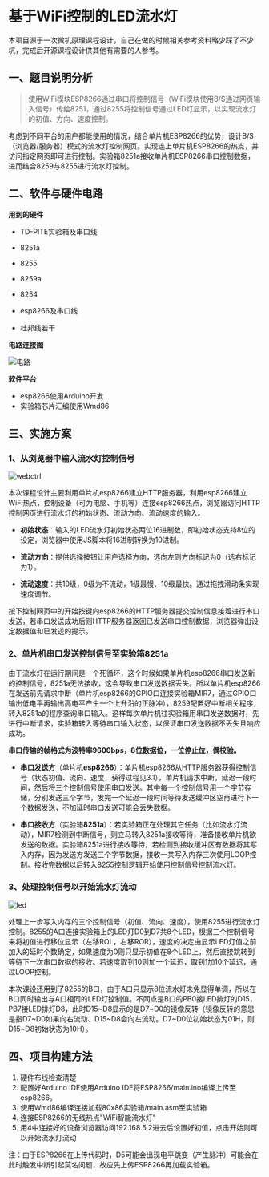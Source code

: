 # 基于WiFi控制的LED流水灯

本项目源于一次微机原理课程设计，自己在做的时候相关参考资料略少踩了不少坑，完成后开源课程设计供其他有需要的人参考。

## 一、题目说明分析

> 使用WiFi模块ESP8266通过串口将控制信号（WiFi模块使用B/S通过网页输入信号）传给8251，通过8255将控制信号通过LED灯显示，以实现流水灯的初值、方向、速度控制。

考虑到不同平台的用户都能使用的情况，结合单片机ESP8266的优势，设计B/S（浏览器/服务器）模式的流水灯控制网页。实现连上单片机ESP8266的热点，并访问指定网页即可进行控制。实验箱8251a接收单片机ESP8266串口控制数据，进而结合8259与8255进行流水灯控制。

## 二、软件与硬件电路

**用到的硬件**

* TD-PITE实验箱及串口线

* 8251a

* 8255

* 8259a

* 8254

* esp8266及串口线

* 杜邦线若干

**电路连接图**

![电路](https://github.com/Microminiature/MicrocomputerPrincipleCurriculumDesign/blob/main/image/circuit.png)

**软件平台**

* esp8266使用Arduino开发
* 实验箱芯片汇编使用Wmd86

## 三、实施方案

### 1、从浏览器中输入流水灯控制信号            

![webctrl](https://github.com/Microminiature/MicrocomputerPrincipleCurriculumDesign/blob/main/image/webctrl.png)

本次课程设计主要利用单片机esp8266建立HTTP服务器，利用esp8266建立WiFi热点，控制设备（可为电脑、手机等）连接esp8266热点，浏览器访问HTTP控制网页进行流水灯的初始状态、流动方向、流动速度的输入。

* **初始状态**：输入的LED流水灯初始状态两位16进制数，即初始状态支持8位的设定，浏览器中使用JS脚本将16进制转换为10进制。

* **流动方向**：提供选择按钮让用户选择方向，选向左则方向标记为0（选右标记为1）。

* **流动速度**：共10级，0级为不流动，1级最慢、10级最快。通过拖拽滑动条实现速度调节。

按下控制网页中的开始按键向esp8266的HTTP服务器提交控制信息接着进行串口发送，若串口发送成功后则HTTP服务器返回已发送串口控制数据，浏览器弹出设定数据值和已发送的提示。

### 2、单片机串口发送控制信号至实验箱8251a

由于流水灯在运行期间是一个死循环，这个时候如果单片机esp8266串口发送新的控制信号，8251a无法接收，这会导致串口发送数据丢失。所以单片机esp8266在发送前先请求中断（单片机esp8266的GPIO口连接实验箱MIR7，通过GPIO口输出低电平再输出高电平产生一个上升沿的正脉冲），8259配置好中断相关程序，转入8251a的程序查询串口输入。这样每次单片机往实验箱用串口发送数据时，先进行中断请求，实验箱转入等待串口输入状态，以保证串口发送数据不丢失且响应成功。

**串口传输的帧格式为波特率9600bps，8位数据位，一位停止位，偶校验。**

* **串口发送方**（单片机**esp8266**）：单片机esp8266从HTTP服务器获得控制信号（状态初值、流向、速度，获得过程见3.1），单片机请求中断，延迟一段时间，然后将三个控制信号使用串口发送。其中每一个控制信号用一个字节存储，分别发送三个字节，发完一个延迟一段时间等待发送缓冲区空再进行下一个数据发送，不加延时串口发送可能会丢失数据。

* **串口接收方**（实验箱**8251a**）：若实验箱正在处理其它任务（比如流水灯流动），MIR7检测到中断信号，则立马转入8251a接收等待，准备接收单片机欲发送的数据。实验箱8251a进行接收等待，若检测到接收缓冲区有数据将其写入内存，因为发送方发送三个字节数据，接收一共写入内存三次使用LOOP控制。接收完数据以后转入8255控制逻辑开始使用控制信号控制流水灯。

### 3、处理控制信号以开始流水灯流动

![led](https://github.com/Microminiature/MicrocomputerPrincipleCurriculumDesign/blob/main/image/led.png)

处理上一步写入内存的三个控制信号（初值、流向、速度），使用8255进行流水灯控制。8255的A口连接实验箱上的LED灯D0到D7共8个LED，根据三个控制信号来将初值进行移位显示（左移ROL，右移ROR），速度的决定由显示LED灯值之前加入的延时个数确定，如果速度为0则只显示初值在8个LED上，然后直接跳转到等待下一次串口数据的接收。若速度取到10则加一个延迟，取到1加10个延迟，通过LOOP控制。

本次课设还用到了8255的B口，由于A口只显示8位流水灯未免显得单调，所以在B口同时输出与A口相同的LED灯控制值。不同点是B口的PB0接LED排灯的D15，PB7接LED排灯D8，此时D15\~D8显示的是D7\~D0的镜像反转（镜像反转的意思是指D7\~D0如果向右流动、D15~D8会向左流动。D7\~D0位初始状态为01H，则D15\~D8初始状态为10H）。

## 四、项目构建方法

1. 硬件布线检查清楚
2. 配置好Arduino IDE使用Arduino IDE将ESP8266/main.ino编译上传至esp8266。
3. 使用Wmd86编译连接加载80x86实验箱/main.asm至实验箱
4. 连接ESP8266的无线热点"WiFi智能流水灯"
5. 用4中连接好的设备浏览器访问192.168.5.2进去后设置好初值，点击开始则可以开始流水灯流动

注：由于ESP8266在上传代码时，D5可能会出现电平跳变（产生脉冲）可能会在此时触发中断引起莫名问题，故应先上传ESP8266再加载实验箱。

